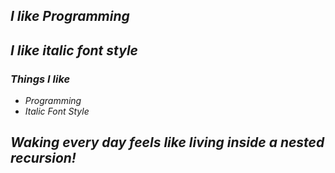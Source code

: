 ## *I like Programming*

## *I like italic font style*

### *Things I like*

- *Programming*
- *Italic Font Style*


## **_Waking every day feels like living inside a nested recursion!_**
